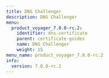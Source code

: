 ```yaml
---
title: DNS Challenger
description: DNS Challenger
menu:
  product_voyager_7.0.0-rc.2:
    identifier: dns-certificate
    parent: certificate-guides
    name: DNS Challenger
    weight: 15
menu_name: product_voyager_7.0.0-rc.2
info:
  version: 7.0.0-rc.2
---
```


